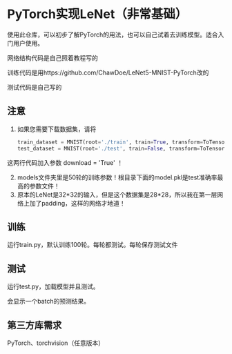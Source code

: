 # PyTorch实现LeNet（非常基础）

使用此仓库，可以初步了解PyTorch的用法，也可以自己试着去训练模型。适合入门用户使用。

网络结构代码是自己照着教程写的

训练代码是用https://github.com/ChawDoe/LeNet5-MNIST-PyTorch改的

测试代码是自己写的

## 注意

1. 如果您需要下载数据集，请将

   ```python
   train_dataset = MNIST(root='./train', train=True, transform=ToTensor())
   test_dataset = MNIST(root='./test', train=False, transform=ToTensor())
   ```

这两行代码加入参数 download = 'True' ！

2. models文件夹里是50轮的训练参数！根目录下面的model.pkl是test准确率最高的参数文件！
3. 原本的LeNet是32\*32的输入，但是这个数据集是28\*28，所以我在第一层网络上加了padding，这样的网络才地道！

## 训练

运行train.py，默认训练100轮。每轮都测试。每轮保存测试文件

## 测试

运行test.py，加载模型并且测试。

会显示一个batch的预测结果。

## 第三方库需求
PyTorch、torchvision（任意版本）





